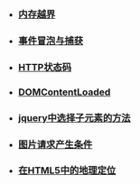 - ### [ 内存越界 ](NOTE.md#内存越界) 
- ### [ 事件冒泡与捕获 ](NOTE.MD#事件冒泡与捕获)
- ### [ HTTP状态码 ](NOTE.MD#HTTP状态码)
- ### [DOMContentLoaded](NOTE.MD#DOMContentLoaded事件)
- ### [jquery中选择子元素的方法](NOTE.MD#jquery中选择子元素的方法)
- ### [图片请求产生条件](NOTE.MD#图片请求产生条件)
- ### [在HTML5中的地理定位](NOTE.MD#在HTML5中的地理定位)
